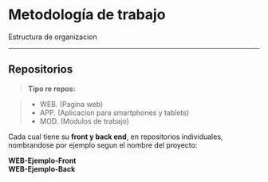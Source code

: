 Metodología de trabajo
===================
Estructura de organizacion 

----------


Repositorios
-------------



> **Tipo re repos:**

> - WEB. (Pagina web)
> - APP. (Aplicacion para smartphones y tablets)
> - MOD.  (Modulos de trabajo)

Cada cual tiene su **front y back end**, en repositorios individuales, nombrandose por ejemplo segun el nombre del proyecto: <br>

**WEB-Ejemplo-Front** <br>
**WEB-Ejemplo-Back**






